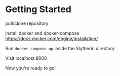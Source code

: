 # Getting Started 

pull/clone repository

install docker and docker-compose https://docs.docker.com/engine/installation/

Run 
`docker-compose up`
inside the Slytherin directory

Visit localhost:8000

Now you're ready to go!

